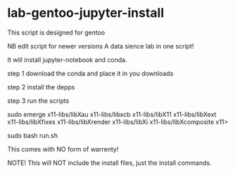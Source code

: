 # lab-gentoo-jupyter-install
This script is designed for gentoo

NB edit script for newer versions
A data sience lab in one script!

It will install jupyter-notebook and conda.

step 1 download the conda and place it in you downloads

step 2 install the depps
 
step 3 run the scripts

sudo emerge x11-libs/libXau x11-libs/libxcb x11-libs/libX11 x11-libs/libXext x11-libs/libXfixes x11-libs/libXrender x11-libs/libXi x11-libs/libXcomposite x11>

sudo bash run.sh


This comes with NO form of warrenty!

NOTE! This will NOT include the install files, just the install commands. 

